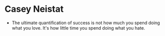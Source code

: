 # Casey Neistat
- The ultimate quantification of success is not how much you spend doing what you love. It's how little time you spend doing what you hate.

